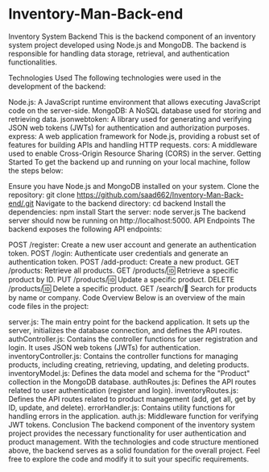 # Inventory-Man-Back-end
Inventory System Backend
This is the backend component of an inventory system project developed using Node.js and MongoDB. The backend is responsible for handling data storage, retrieval, and authentication functionalities.

Technologies Used
The following technologies were used in the development of the backend:

Node.js: A JavaScript runtime environment that allows executing JavaScript code on the server-side.
MongoDB: A NoSQL database used for storing and retrieving data.
jsonwebtoken: A library used for generating and verifying JSON web tokens (JWTs) for authentication and authorization purposes.
express: A web application framework for Node.js, providing a robust set of features for building APIs and handling HTTP requests.
cors: A middleware used to enable Cross-Origin Resource Sharing (CORS) in the server.
Getting Started
To get the backend up and running on your local machine, follow the steps below:

Ensure you have Node.js and MongoDB installed on your system.
Clone the repository: git clone https://github.com/saad662/Inventory-Man-Back-end/.git
Navigate to the backend directory: cd backend
Install the dependencies: npm install
Start the server: node server.js
The backend server should now be running on http://localhost:5000.
API Endpoints
The backend exposes the following API endpoints:

POST /register: Create a new user account and generate an authentication token.
POST /login: Authenticate user credentials and generate an authentication token.
POST /add-product: Create a new product.
GET /products: Retrieve all products.
GET /products/:id: Retrieve a specific product by ID.
PUT /products/:id: Update a specific product.
DELETE /products/:id: Delete a specific product.
GET /search/:key: Search for products by name or company.
Code Overview
Below is an overview of the main code files in the project:

server.js: The main entry point for the backend application. It sets up the server, initializes the database connection, and defines the API routes.
authController.js: Contains the controller functions for user registration and login. It uses JSON web tokens (JWTs) for authentication.
inventoryController.js: Contains the controller functions for managing products, including creating, retrieving, updating, and deleting products.
inventoryModel.js: Defines the data model and schema for the "Product" collection in the MongoDB database.
authRoutes.js: Defines the API routes related to user authentication (register and login).
inventoryRoutes.js: Defines the API routes related to product management (add, get all, get by ID, update, and delete).
errorHandler.js: Contains utility functions for handling errors in the application.
auth.js: Middleware function for verifying JWT tokens.
Conclusion
The backend component of the inventory system project provides the necessary functionality for user authentication and product management. With the technologies and code structure mentioned above, the backend serves as a solid foundation for the overall project. Feel free to explore the code and modify it to suit your specific requirements.
